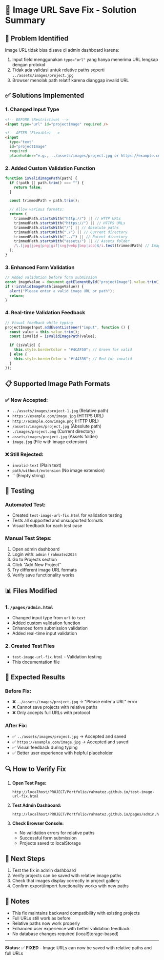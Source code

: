 # 🔧 Image URL Save Fix - Solution Summary

## 🚨 **Problem Identified**

Image URL tidak bisa disave di admin dashboard karena:

1. Input field menggunakan `type="url"` yang hanya menerima URL lengkap dengan protokol
2. Tidak ada validasi untuk relative paths seperti `../assets/images/project.jpg`
3. Browser menolak path relatif karena dianggap invalid URL

## ✅ **Solutions Implemented**

### **1. Changed Input Type**

```html
<!-- BEFORE (Restrictive) -->
<input type="url" id="projectImage" required />

<!-- AFTER (Flexible) -->
<input
  type="text"
  id="projectImage"
  required
  placeholder="e.g., ../assets/images/project.jpg or https://example.com/image.jpg" />
```

### **2. Added Custom Validation Function**

```javascript
function isValidImagePath(path) {
  if (!path || path.trim() === "") {
    return false;
  }

  const trimmedPath = path.trim();

  // Allow various formats:
  return (
    trimmedPath.startsWith("http://") || // HTTP URLs
    trimmedPath.startsWith("https://") || // HTTPS URLs
    trimmedPath.startsWith("/") || // Absolute paths
    trimmedPath.startsWith("./") || // Current directory
    trimmedPath.startsWith("../") || // Parent directory
    trimmedPath.startsWith("assets/") || // Assets folder
    /\.(jpg|jpeg|png|gif|svg|webp|bmp|ico)$/i.test(trimmedPath) // Image extensions
  );
}
```

### **3. Enhanced Form Validation**

```javascript
// Added validation before form submission
const imageValue = document.getElementById("projectImage").value.trim();
if (!isValidImagePath(imageValue)) {
  alert("Please enter a valid image URL or path");
  return;
}
```

### **4. Real-time Validation Feedback**

```javascript
// Visual feedback while typing
projectImageInput.addEventListener("input", function () {
  const value = this.value.trim();
  const isValid = isValidImagePath(value);

  if (isValid) {
    this.style.borderColor = "#4CAF50"; // Green for valid
  } else {
    this.style.borderColor = "#f44336"; // Red for invalid
  }
});
```

## 📋 **Supported Image Path Formats**

### ✅ **Now Accepted:**

- `../assets/images/project-1.jpg` (Relative path)
- `https://example.com/image.jpg` (HTTPS URL)
- `http://example.com/image.png` (HTTP URL)
- `/assets/images/project.jpg` (Absolute path)
- `./images/project.png` (Current directory)
- `assets/images/project.jpg` (Assets folder)
- `image.jpg` (File with image extension)

### ❌ **Still Rejected:**

- `invalid-text` (Plain text)
- `path/without/extension` (No image extension)
- `` (Empty string)

## 🧪 **Testing**

### **Automated Test:**

- Created `test-image-url-fix.html` for validation testing
- Tests all supported and unsupported formats
- Visual feedback for each test case

### **Manual Test Steps:**

1. Open admin dashboard
2. Login with: `admin` / `rahmatez2024`
3. Go to Projects section
4. Click "Add New Project"
5. Try different image URL formats
6. Verify save functionality works

## 📊 **Files Modified**

### **1. `/pages/admin.html`**

- Changed input type from `url` to `text`
- Added custom validation function
- Enhanced form submission validation
- Added real-time input validation

### **2. Created Test Files**

- `test-image-url-fix.html` - Validation testing
- This documentation file

## 🎯 **Expected Results**

### **Before Fix:**

- ❌ `../assets/images/project.jpg` → "Please enter a URL" error
- ❌ Cannot save projects with relative paths
- ❌ Only accepts full URLs with protocol

### **After Fix:**

- ✅ `../assets/images/project.jpg` → Accepted and saved
- ✅ `https://example.com/image.jpg` → Accepted and saved
- ✅ Visual feedback during typing
- ✅ Better user experience with helpful placeholder

## 🔍 **How to Verify Fix**

1. **Open Test Page:**

   ```
   http://localhost/PROJECT/Portfolio/rahmatez.github.io/test-image-url-fix.html
   ```

2. **Test Admin Dashboard:**

   ```
   http://localhost/PROJECT/Portfolio/rahmatez.github.io/pages/admin.html
   ```

3. **Check Browser Console:**
   - No validation errors for relative paths
   - Successful form submission
   - Projects saved to localStorage

## 🚀 **Next Steps**

1. Test the fix in admin dashboard
2. Verify projects can be saved with relative image paths
3. Check that images display correctly in project gallery
4. Confirm export/import functionality works with new paths

## 📝 **Notes**

- This fix maintains backward compatibility with existing projects
- Full URLs still work as before
- Relative paths now work properly
- Enhanced user experience with better validation feedback
- No database changes required (localStorage-based)

---

**Status:** ✅ **FIXED** - Image URLs can now be saved with relative paths and full URLs
